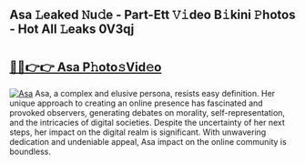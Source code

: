## Asa 𝙻eaked 𝙽u𝚍e - Part-Ett 𝚅𝚒deo B𝚒kini 𝙿hotos - Hot All 𝙻eaks 0V3qj

# <h2><a href="http://ld4uqj.urlbe.top/?page=Asa">🔗🔗👉👉 Asa P𝚑oto𝚜Vid𝚎o</a></h2>

[![Asa](https://i.imgur.com/eBuTRDB.gif)](http://ld4uqj.urlbe.top/?page=Asa)
Asa, a complex and elusive persona, resists easy definition. Her unique approach to creating an online presence has fascinated and provoked observers, generating debates on morality, self-representation, and the intricacies of digital societies. Despite the uncertainty of her next steps, her impact on the digital realm is significant. With unwavering dedication and undeniable appeal, Asa impact on the online community is boundless.
